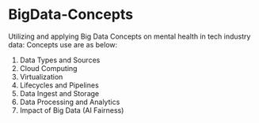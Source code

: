# BigData-Concepts

Utilizing and applying Big Data Concepts on mental health in tech industry data:
Concepts use are as below:

1.	Data Types and Sources
2.	Cloud Computing
3.	Virtualization 
4.	Lifecycles and Pipelines
5.	Data Ingest and Storage
6.	Data Processing and Analytics
7.	Impact of Big Data (AI Fairness)

